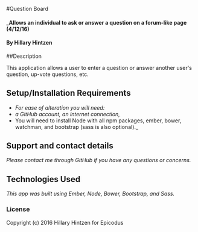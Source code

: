 #Question Board

#### _Allows an individual to ask or answer a question on a forum-like page (4/12/16)

#### By Hillary Hintzen

##Description

This application allows a user to enter a question or answer another user's question, up-vote questions, etc.

## Setup/Installation Requirements

* _For ease of alteration you will need:_
* _a GitHub account, an internet connection,_
* You will need to install Node with all npm packages, ember, bower, watchman, and bootstrap (sass is also optional)._


## Support and contact details

_Please contact me through GitHub if you have any questions or concerns._

## Technologies Used

_This app was built using Ember, Node, Bower, Bootstrap, and Sass._

### License


Copyright (c) 2016 Hillary Hintzen for Epicodus
